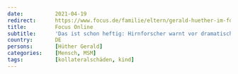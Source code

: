 ```yaml
---
date:          2021-04-19
redirect:      https://www.focus.de/familie/eltern/gerald-huether-im-focus-online-interview-7-von-10-kindern-leiden-unter-corona-star-hirnforscher-erklaert-wie-wir-sie-schuetzen_id_13185075.html
title:         Focus Online
subtitle:      'Das ist schon heftig: Hirnforscher warnt vor dramatischen Pandemie-Folgen bei Kindern'
country:       DE
persons:       [Hüther Gerald]
categories:    [Mensch, MSM]
tags:          [kollateralschäden, kind]
---
```

